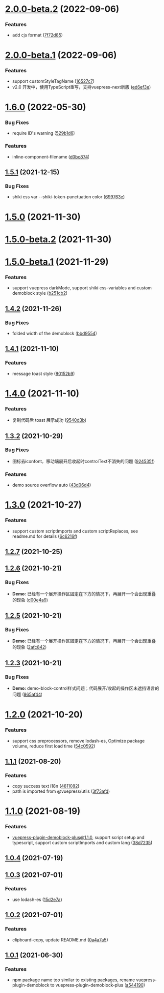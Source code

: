 # [2.0.0-beta.2](https://github.com/xinlei3166/vuepress-plugin-demoblock-plus/compare/v2.0.0-beta.1...v2.0.0-beta.2) (2022-09-06)


### Features

* add cjs format ([7f72d85](https://github.com/xinlei3166/vuepress-plugin-demoblock-plus/commit/7f72d85dacd995a59ad2d4f0af90be932c2e2f98))



# [2.0.0-beta.1](https://github.com/xinlei3166/vuepress-plugin-demoblock-plus/compare/v1.6.0...v2.0.0-beta.1) (2022-09-06)


### Features

* support customStyleTagName ([16527c7](https://github.com/xinlei3166/vuepress-plugin-demoblock-plus/commit/16527c797963ca44a21ba6ef4493485936e0f558))
* v2.0 开发中，使用TypeScript重写，支持vuepress-next新版 ([ed6ef3e](https://github.com/xinlei3166/vuepress-plugin-demoblock-plus/commit/ed6ef3e756974aff3f3ba52dcaf3d6605fcf317d))



# [1.6.0](https://github.com/xinlei3166/vuepress-plugin-demoblock-plus/compare/v1.5.1...v1.6.0) (2022-05-30)


### Bug Fixes

* require ID's warning ([529b1d6](https://github.com/xinlei3166/vuepress-plugin-demoblock-plus/commit/529b1d639c88051164cce4f4a2da7ba110218b12))


### Features

* inline-component-filename ([d0bc874](https://github.com/xinlei3166/vuepress-plugin-demoblock-plus/commit/d0bc874879014a6f52858c22b271cd4dc05a9f9f))



## [1.5.1](https://github.com/xinlei3166/vuepress-plugin-demoblock-plus/compare/v1.5.0...v1.5.1) (2021-12-15)


### Bug Fixes

* shiki css var --shiki-token-punctuation color ([699763e](https://github.com/xinlei3166/vuepress-plugin-demoblock-plus/commit/699763e6912b363b943b9deff8eb764071633fd2))



# [1.5.0](https://github.com/xinlei3166/vuepress-plugin-demoblock-plus/compare/v1.5.0-beta.2...v1.5.0) (2021-11-30)



# [1.5.0-beta.2](https://github.com/xinlei3166/vuepress-plugin-demoblock-plus/compare/v1.5.0-beta.1...v1.5.0-beta.2) (2021-11-30)



# [1.5.0-beta.1](https://github.com/xinlei3166/vuepress-plugin-demoblock-plus/compare/v1.4.2...v1.5.0-beta.1) (2021-11-29)


### Features

* support vuepress darkMode, support shiki css-variables and custom demoblock style ([b251cb2](https://github.com/xinlei3166/vuepress-plugin-demoblock-plus/commit/b251cb2d29ee8c4211e3ed244779f001b7956917))



## [1.4.2](https://github.com/xinlei3166/vuepress-plugin-demoblock-plus/compare/v1.4.1...v1.4.2) (2021-11-26)


### Bug Fixes

* folded width of the demoblock ([bbd9554](https://github.com/xinlei3166/vuepress-plugin-demoblock-plus/commit/bbd9554080409295ee0745d650948ce9dc06dd84))



## [1.4.1](https://github.com/xinlei3166/vuepress-plugin-demoblock-plus/compare/v1.4.0...v1.4.1) (2021-11-10)


### Features

* message toast style ([80152b9](https://github.com/xinlei3166/vuepress-plugin-demoblock-plus/commit/80152b92852bab5ecef9d22174324dc486584cd5))



# [1.4.0](https://github.com/xinlei3166/vuepress-plugin-demoblock-plus/compare/v1.3.2...v1.4.0) (2021-11-10)


### Features

* 复制代码后 toast 展示成功 ([9540d3b](https://github.com/xinlei3166/vuepress-plugin-demoblock-plus/commit/9540d3bb5d8b160e3b119f9d3f5faaefd5892eb5))



## [1.3.2](https://github.com/xinlei3166/vuepress-plugin-demoblock-plus/compare/v1.3.0...v1.3.2) (2021-10-29)


### Bug Fixes

* 图标去iconfont，移动端展开后收起时controlText不消失的问题 ([924535f](https://github.com/xinlei3166/vuepress-plugin-demoblock-plus/commit/924535fb9540a8e3a23026107c32ab5267e34bde))


### Features

* demo source overflow auto ([43d06d4](https://github.com/xinlei3166/vuepress-plugin-demoblock-plus/commit/43d06d4c088f141fca1c7991cb3ad90017ba4575))



# [1.3.0](https://github.com/xinlei3166/vuepress-plugin-demoblock-plus/compare/v1.2.7...v1.3.0) (2021-10-27)


### Features

* support custom scriptImports and custom scriptReplaces, see readme.md for details ([6c6216f](https://github.com/xinlei3166/vuepress-plugin-demoblock-plus/commit/6c6216fb71768262c239139c5c39e284a5adfdc3))



## [1.2.7](https://github.com/xinlei3166/vuepress-plugin-demoblock-plus/compare/v1.2.6...v1.2.7) (2021-10-25)



## [1.2.6](https://github.com/xinlei3166/vuepress-plugin-demoblock-plus/compare/v1.2.5...v1.2.6) (2021-10-21)


### Bug Fixes

* **Demo:** 已经有一个展开操作区固定在下方的情况下，再展开一个会出现重叠的现象 ([d00e4a9](https://github.com/xinlei3166/vuepress-plugin-demoblock-plus/commit/d00e4a95094ecde0a0570ed0dfab9b8f09e5713c))



## [1.2.5](https://github.com/xinlei3166/vuepress-plugin-demoblock-plus/compare/v1.2.3...v1.2.5) (2021-10-21)


### Bug Fixes

* **Demo:** 已经有一个展开操作区固定在下方的情况下，再展开一个会出现重叠的现象 ([2afc842](https://github.com/xinlei3166/vuepress-plugin-demoblock-plus/commit/2afc842aa4b19f0e4629e9a64e67146203c93847))



## [1.2.3](https://github.com/xinlei3166/vuepress-plugin-demoblock-plus/compare/v1.2.0...v1.2.3) (2021-10-21)


### Bug Fixes

* **Demo:** demo-block-control样式问题；代码展开/收起的操作区未遮挡语言的问题 ([865af44](https://github.com/xinlei3166/vuepress-plugin-demoblock-plus/commit/865af44fd49fd37de470b4a9dba11438bc73515f))



# [1.2.0](https://github.com/xinlei3166/vuepress-plugin-demoblock-plus/compare/v1.1.1...v1.2.0) (2021-10-20)


### Features

* support css preprocessors, remove lodash-es, Optimize package volume, reduce first load time ([54c0592](https://github.com/xinlei3166/vuepress-plugin-demoblock-plus/commit/54c059222b2993f199aa883101e700de3b61cace))



## [1.1.1](https://github.com/xinlei3166/vuepress-plugin-demoblock-plus/compare/v1.1.0...v1.1.1) (2021-08-20)


### Features

* copy success text i18n ([4811082](https://github.com/xinlei3166/vuepress-plugin-demoblock-plus/commit/4811082a70031ac1154e86be89babdb439378171))
* path is imported from @vuepress/utils ([3f73afd](https://github.com/xinlei3166/vuepress-plugin-demoblock-plus/commit/3f73afdd67ee795352e003784486657dd86e45fb))



# [1.1.0](https://github.com/xinlei3166/vuepress-plugin-demoblock-plus/compare/v1.0.4...v1.1.0) (2021-08-19)


### Features

* vuepress-plugin-demoblock-plus@1.1.0, support script setup and typescript, support custom scriptImports and custom lang ([38d7235](https://github.com/xinlei3166/vuepress-plugin-demoblock-plus/commit/38d7235f810f91e7c8df08cb37738f3b04070bba))



## [1.0.4](https://github.com/xinlei3166/vuepress-plugin-demoblock-plus/compare/v1.0.3...v1.0.4) (2021-07-19)



## [1.0.3](https://github.com/xinlei3166/vuepress-plugin-demoblock-plus/compare/v1.0.2...v1.0.3) (2021-07-01)


### Features

* use lodash-es ([15d2e7a](https://github.com/xinlei3166/vuepress-plugin-demoblock-plus/commit/15d2e7a18705f28727e480dbbc56818903c6a13a))



## [1.0.2](https://github.com/xinlei3166/vuepress-plugin-demoblock-plus/compare/v1.0.1...v1.0.2) (2021-07-01)


### Features

* clipboard-copy, update README.md ([0a4a7a5](https://github.com/xinlei3166/vuepress-plugin-demoblock-plus/commit/0a4a7a59c016f8016b2410c75fa60aef05e3abb8))



## [1.0.1](https://github.com/xinlei3166/vuepress-plugin-demoblock-plus/compare/a5441902890258207b3ba3f10b6533e19c7d38c3...v1.0.1) (2021-06-30)


### Features

* npm package name too similar to existing packages, rename vuepress-plugin-demoblock to vuepress-plugin-demoblock-plus ([a544190](https://github.com/xinlei3166/vuepress-plugin-demoblock-plus/commit/a5441902890258207b3ba3f10b6533e19c7d38c3))



